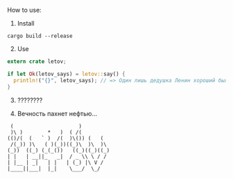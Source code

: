 How to use:

1. Install 
```
cargo build --release
   ```

2. Use
```rust
extern crate letov;

if let Ok(letov_says) = letov::say() {
  println!("{}", letov_says); // => Один лишь дедушка Ленин хороший был вождь
}
   ```

3. ????????

4. Вечность пахнет нефтью...

```                              
 (                     )          
 )\ )        *   )  ( /(          
(()/(  (   ` )  /(  )\()) (   (   
 /(_)) )\   ( )(_))((_)\  )\  )\  
(_))  ((_) (_(_())   ((_)((_)((_) 
| |   | __||_   _|  / _ \\ \ / /  
| |__ | _|   | |   | (_) |\ V /   
|____||___|  |_|    \___/  \_/   
```
